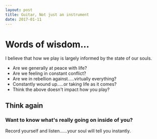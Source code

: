 ```yaml
---
layout: post
title: Guitar, Not just an instrument
date: 2017-01-11
---
```


# Words of wisdom...
I believe that how we play is largely informed by the state of our souls.

* Are we generally at peace with life? 
* Are we feeling in constant conflict?
* Are we in rebellion against.....virtually everything?
* Constantly wound up.....or taking life as it comes? 
* Think the above doesn't impact how you play? 

## Think again

### Want to know what's really going on inside of you? 
 Record yourself and listen......your soul will tell you instantly.


